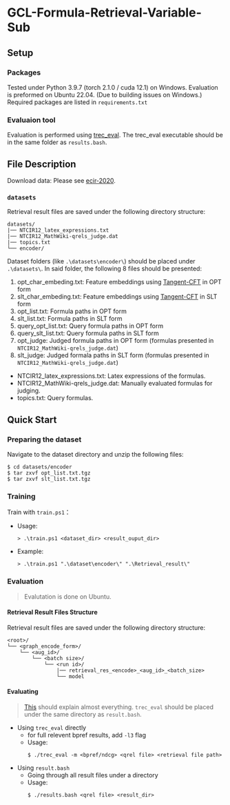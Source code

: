 # GCL-Formula-Retrieval-Variable-Sub

## Setup
### Packages
Tested under Python 3.9.7 (torch 2.1.0 / cuda 12.1) on Windows.
Evaluation is preformed on Ubuntu 22.04. (Due to building issues on Windows.)
Required packages are listed in `requirements.txt`

### Evaluaion tool
Evaluation is performed using [trec_eval](https://github.com/usnistgov/trec_eval). 
The trec_eval executable should be in the same folder as `results.bash`.

## File Description
Download data: Please see [ecir-2020](https://drive.google.com/drive/folders/1emboT7k4m7yKjru3AOb1xScZgbUnQuC8).

### `datasets`
Retrieval result files are saved under the following directory structure:
```
datasets/
|── NTCIR12_latex_expressions.txt
|── NTCIR12_MathWiki-qrels_judge.dat
|── topics.txt
└── encoder/
```

Dataset folders (like `.\datasets\encoder\`) should be placed under `.\datasets\`.
In said folder, the following 8 files should be presented:
1. opt_char_embeding.txt: Feature embeddings using [Tangent-CFT](https://github.com/BehroozMansouri/TangentCFT) in OPT form
2. slt_char_embeding.txt: Feature embeddings using [Tangent-CFT](https://github.com/BehroozMansouri/TangentCFT) in SLT form
3. opt_list.txt: Formula paths in OPT form
4. slt_list.txt: Formula paths in SLT form
5. query_opt_list.txt: Query formula paths in OPT form
6. query_slt_list.txt: Query formula paths in SLT form
7. opt_judge: Judged formula paths in OPT form (formulas presented in `NTCIR12_MathWiki-qrels_judge.dat`)
8. slt_judge: Judged formala paths in SLT form (formulas presented in `NTCIR12_MathWiki-qrels_judge.dat`)

- NTCIR12_latex_expressions.txt: Latex expressions of the formulas.
- NTCIR12_MathWiki-qrels_judge.dat: Manually evaluated formulas for judging.
- topics.txt: Query formulas.


## Quick Start
### Preparing the dataset
Navigate to the dataset directory and unzip the following files:
```
$ cd datasets/encoder
$ tar zxvf opt_list.txt.tgz
$ tar zxvf slt_list.txt.tgz
```

### Training
Train with `train.ps1`：
* Usage: 
    ```
    > .\train.ps1 <dataset_dir> <result_ouput_dir>
    ```
* Example: 
    ```
    > .\train.ps1 ".\dataset\encoder\" ".\Retrieval_result\"
    ```

### Evaluation
> Evalutation is done on Ubuntu.
#### Retrieval Result Files Structure
Retrieval result files are saved under the following directory structure:
```
<root>/
└── <graph_encode_form>/
    └── <aug_id>/
        └── <batch size>/
            └── <run id>/
                |── retrieval_res_<encode>_<aug_id>_<batch_size>
                └── model
```

#### Evaluating
> [This](http://www.rafaelglater.com/en/post/learn-how-to-use-trec_eval-to-evaluate-your-information-retrieval-system) should explain almost everything.
> `trec_eval` should be placed under the same directory as `result.bash`.

- Using `trec_eval` directly
    - for full relevent bpref results, add `-l3` flag
    - Usage:
        ```
        $ ./trec_eval -m <bpref/ndcg> <qrel file> <retrieval file path>
        ```
- Using `result.bash`
    - Going through all result files under a directory
    - Usage:
        ```
        $ ./results.bash <qrel file> <result_dir>
        ```



